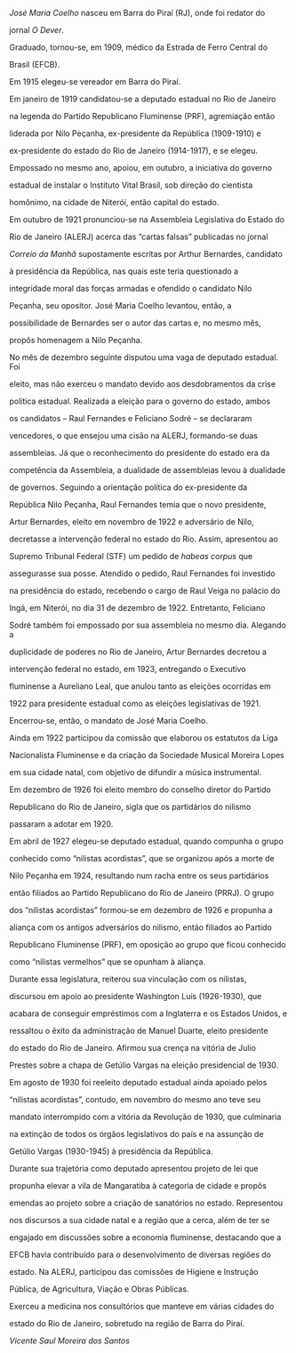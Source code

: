 

*José Maria Coelho* nasceu em Barra do Piraí (RJ), onde foi redator do

jornal *O Dever*.



Graduado, tornou-se, em 1909, médico da Estrada de Ferro Central do

Brasil (EFCB).



Em 1915 elegeu-se vereador em Barra do Piraí.



Em janeiro de 1919 candidatou-se a deputado estadual no Rio de Janeiro

na legenda do Partido Republicano Fluminense (PRF), agremiação então

liderada por Nilo Peçanha, ex-presidente da República (1909-1910) e

ex-presidente do estado do Rio de Janeiro (1914-1917), e se elegeu.

Empossado no mesmo ano, apoiou, em outubro, a iniciativa do governo

estadual de instalar o Instituto Vital Brasil, sob direção do cientista

homônimo, na cidade de Niterói, então capital do estado.



Em outubro de 1921 pronunciou-se na Assembleia Legislativa do Estado do

Rio de Janeiro (ALERJ) acerca das “cartas falsas” publicadas no jornal

*Correio da Manhã* supostamente escritas por Arthur Bernardes, candidato

à presidência da República, nas quais este teria questionado a

integridade moral das forças armadas e ofendido o candidato Nilo

Peçanha, seu opositor. José Maria Coelho levantou, então, a

possibilidade de Bernardes ser o autor das cartas e, no mesmo mês,

propôs homenagem a Nilo Peçanha.



No mês de dezembro seguinte disputou uma vaga de deputado estadual. Foi

eleito, mas não exerceu o mandato devido aos desdobramentos da crise

política estadual. Realizada a eleição para o governo do estado, ambos

os candidatos – Raul Fernandes e Feliciano Sodré – se declararam

vencedores, o que ensejou uma cisão na ALERJ, formando-se duas

assembleias. Já que o reconhecimento do presidente do estado era da

competência da Assembleia, a dualidade de assembleias levou à dualidade

de governos. Seguindo a orientação política do ex-presidente da

República Nilo Peçanha, Raul Fernandes temia que o novo presidente,

Artur Bernardes, eleito em novembro de 1922 e adversário de Nilo,

decretasse a intervenção federal no estado do Rio. Assim, apresentou ao

Supremo Tribunal Federal (STF) um pedido de *habeas corpus* que

assegurasse sua posse. Atendido o pedido, Raul Fernandes foi investido

na presidência do estado, recebendo o cargo de Raul Veiga no palácio do

Ingá, em Niterói, no dia 31 de dezembro de 1922. Entretanto, Feliciano

Sodré também foi empossado por sua assembleia no mesmo dia. Alegando a

duplicidade de poderes no Rio de Janeiro, Artur Bernardes decretou a

intervenção federal no estado, em 1923, entregando o Executivo

fluminense a Aureliano Leal, que anulou tanto as eleições ocorridas em

1922 para presidente estadual como as eleições legislativas de 1921.

Encerrou-se, então, o mandato de José Maria Coelho.



Ainda em 1922 participou da comissão que elaborou os estatutos da Liga

Nacionalista Fluminense e da criação da Sociedade Musical Moreira Lopes

em sua cidade natal, com objetivo de difundir a música instrumental.



Em dezembro de 1926 foi eleito membro do conselho diretor do Partido

Republicano do Rio de Janeiro, sigla que os partidários do nilismo

passaram a adotar em 1920.



Em abril de 1927 elegeu-se deputado estadual, quando compunha o grupo

conhecido como “nilistas acordistas”, que se organizou após a morte de

Nilo Peçanha em 1924, resultando num racha entre os seus partidários

então filiados ao Partido Republicano do Rio de Janeiro (PRRJ). O grupo

dos “nilistas acordistas” formou-se em dezembro de 1926 e propunha a

aliança com os antigos adversários do nilismo, então filiados ao Partido

Republicano Fluminense (PRF), em oposição ao grupo que ficou conhecido

como “nilistas vermelhos” que se opunham à aliança.



Durante essa legislatura, reiterou sua vinculação com os nilistas,

discursou em apoio ao presidente Washington Luís (1926-1930), que

acabara de conseguir empréstimos com a Inglaterra e os Estados Unidos, e

ressaltou o êxito da administração de Manuel Duarte, eleito presidente

do estado do Rio de Janeiro. Afirmou sua crença na vitória de Julio

Prestes sobre a chapa de Getúlio Vargas na eleição presidencial de 1930.



Em agosto de 1930 foi reeleito deputado estadual ainda apoiado pelos

“nilistas acordistas”, contudo, em novembro do mesmo ano teve seu

mandato interrompido com a vitória da Revolução de 1930, que culminaria

na extinção de todos os órgãos legislativos do país e na assunção de

Getúlio Vargas (1930-1945) à presidência da República.



Durante sua trajetória como deputado apresentou projeto de lei que

propunha elevar a vila de Mangaratiba à categoria de cidade e propôs

emendas ao projeto sobre a criação de sanatórios no estado. Representou

nos discursos a sua cidade natal e a região que a cerca, além de ter se

engajado em discussões sobre a economia fluminense, destacando que a

EFCB havia contribuído para o desenvolvimento de diversas regiões do

estado. Na ALERJ, participou das comissões de Higiene e Instrução

Pública, de Agricultura, Viação e Obras Públicas.



Exerceu a medicina nos consultórios que manteve em várias cidades do

estado do Rio de Janeiro, sobretudo na região de Barra do Piraí.



*Vicente Saul Moreira dos Santos*




